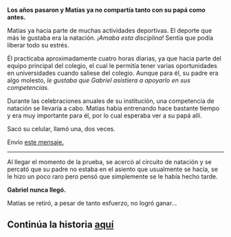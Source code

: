 **Los años pasaron y Matías ya no compartía tanto con su papá como antes.**

Matías ya hacia parte de muchas actividades deportivas. El deporte que más le gustaba
era la natación. *¡Amaba esta disciplina*! Sentía que podía liberar todo su estrés.

Él practicaba aproximadamente cuatro horas diarias, ya que hacia parte del equipo principal del
colegio, el cual le permitía tener varias oportunidades en universidades cuando saliese del colegio.
Aunque para él, su padre era algo molesto, *le gustaba que Gabriel asistiera a apoyarlo en sus competencias.*

Durante las celebraciones anuales de su institución, una competencia de natación se llevaría
a cabo. Matías había entrenando hace bastante tiempo y era muy importante para él,
por lo cual esperaba ver a su papá allí.

Sacó su celular, llamó una, dos veces.

Envío [este mensaje.](msj_maticompetencia.md)

---

Al llegar el momento de la prueba, se acercó al circuito de natación y se percató que su padre
no estaba en el asiento que usualmente se hacía, se le hizo un poco raro pero pensó que
simplemente se le había hecho tarde.

**Gabriel nunca llegó.**

Matías se retiró, a pesar de tanto esfuerzo, no logró ganar...

## Continúa la historia [aquí](encuentro1.md)
